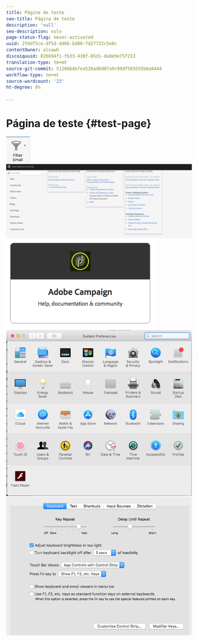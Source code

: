 ```yaml
---
title: Página de teste
seo-title: Página de teste
description: 'null'
seo-description: nulo
page-status-flag: never-activated
uuid: 2fddf5ce-df5d-4d66-bd80-7d27732c5e0c
contentOwner: alvawb
discoiquuid: 826694f1-fb33-430f-85d1-da8e9e75f213
translation-type: tm+mt
source-git-commit: 5120bbdefea528ad6d07a9c99df565555b6a8444
workflow-type: tm+mt
source-wordcount: '23'
ht-degree: 8%

---
```



# Página de teste {#test-page}

![screen_shot_2018-03-21at084300](assets/screen_shot_2018-03-21at084300.png) ![screen_shot_2018-03-21at084428](assets/screen_shot_2018-03-21at084428.png) ![screen_shot_2018-03-21at08472 7](assets/screen_shot_2018-03-21at084727.png) ![screen_shot_2018-03-21at084508](assets/screen_shot_2018-03-21at084508.png) ![screen_shot_2018-03-21at084830](assets/screen_shot_2018-03-21at084830.png)

